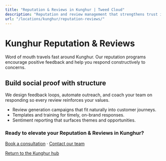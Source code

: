 ```yaml
---
title: "Reputation & Reviews in Kunghur | Tweed Cloud"
description: "Reputation and review management that strengthens trust in Kunghur."
url: "/locations/kunghur/reputation-reviews/"
---
```


# Kunghur Reputation & Reviews

Word of mouth travels fast around Kunghur. Our reputation programs encourage positive feedback and help you respond constructively to concerns.

## Build social proof with structure

We design feedback loops, automate outreach, and coach your team on responding so every review reinforces your values.

- Review generation campaigns that fit naturally into customer journeys.
- Templates and training for timely, on-brand responses.
- Sentiment reporting that surfaces themes and opportunities.

### Ready to elevate your Reputation & Reviews in Kunghur?

[Book a consultation](/consultation/) · [Contact our team](/contact/)

[Return to the Kunghur hub](/locations/kunghur/)
